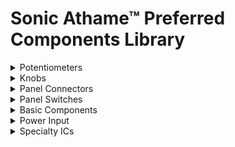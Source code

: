 # Sonic Athame™ Preferred Components Library
<details><summary>Potentiometers</summary><p>
  | Description | Manufacturer | Mfg. Part # | Panel Height | Lip Height | Link(s) | 1x Price | Notes |
  | :---------: | :----------: | :---------: | :----------: | :--------: | :-----: | :------: | :---: |
  | Alpha 9mm Linear Flatted | Alpha (Taiwan)  | `RD901F-40-15F-BΩ` | 10mm | 5mm | [Mouser](https://mou.sr/3grnudD)<br>[Thonk](https://www.thonk.co.uk/shop/alpha-9mm-pots-dshaft/) | $4.41<br>$1.85 | Anti-rotation tab (removed on Thonk version)<br>Values for Ω: 10K, 100K |
  | "Alpha" Style 9mm Linear Flatted | TT Electronics/BI | `P0915N-FC15BRΩ` | 10mm | 5mm | [DigiKey](https://www.digikey.com/short/zbdp2f)<br>[Mouser](https://mou.sr/3jWTyrG) | $1.36<br>$1.20 | Anti-rotation tab<br>Replaces Alpha `RD901F-40-15F-BΩ`<br>Values for Ω: 10K, 100K |
</p></details>

<details><summary>Knobs</summary><p>
  | Description | Manufacturer | Mfg. Part # | Link(s) | 1x Price | Notes |
  | :---------: | :----------: | :---------: | :-----: | :------: | :---: |
  | Flatted Medium | Davies Molding, LLC | `1101` | [DigiKey](https://www.digikey.com/short/zbv9mm)<br>[Mouser](https://www.mouser.com/ProductDetail/Davies-Molding/1101?qs=byeeYqUIh0PVJzrDf6EcyQ%3D%3D#.XyL1Jf3w6ZM.link) | $1.12<br>$0.71 |  |
</p></details>

<details><summary>Panel Connectors</summary><p>
  | Description | Manufacturer | Mfg. Part # | Panel Height | Lip Height | Link(s) | 1x Price | Notes |
  | :---------: | :----------: | :---------: | :----------: | :--------: | :-----: | :------: | :---: |
  | "Thonkiconn" Style 3.5mm Vertical Mono | QingPu | `WQP-PJ398SM` | 10mm | 4.5mm | [QuingPu](http://www.qingpu-electronics.com/en/products/WQP-PJ398SM-362.html)<br>[Thonk](https://www.thonk.co.uk/shop/3-5mm-jacks/) | $0.15<br>$0.52 | Other part numbers: `WQP-WQP518MA`, `PJ398SM`<br>No MOQ for QingPu |
</p></details>

<details><summary>Panel Switches</summary><p>
  | Description | Manufacturer | Mfg. Part # | Panel Height | Lip Height | Link(s) | 1x Price | Notes |
  | :---------: | :----------: | :---------: | :----------: | :--------: | :-----: | :------: | :---: |
  | SPDT Toggle 0.1" | NKK Switches | `B12AP` | 9.6mm | 3.5mm | [DigiKey](https://www.digikey.com/short/z58hc0)<br>[Mouser](https://www.mouser.com/ProductDetail/NKK-Switches/B12AP?qs=ANFmI0Q3%2FCGXvpxz3x%2FfEw%3D%3D#.XyL2ISB3T3k.link) | $3.55<br>$3.35 | Anti-rotation tab<br>Only for prototyping |
  | SPDT Toggle | E-Switch | `100SP1T1B4M2QE` | 10.4mm | 7.1mm | [DigiKey](https://www.digikey.com/short/zbvbz2)<br>[Mouser](https://www.mouser.com/ProductDetail/E-Switch/100SP1T1B4M2QE?qs=YXf4ACKMM4xJ0mJK%2FyIa1g%3D%3D#.XyL2XOD1nMk.link) | $1.99<br>$2.02 | Not breadboard compatible |
  | SPDT Slide | NKK Switches | `CS12ANW03` | 6.4mm | 5.1mm | [DigiKey](https://www.digikey.com/short/zbvtvq)<br>[Mouser](https://www.mouser.com/ProductDetail/NKK-Switches/CS12ANW03?qs=4P1McwaGddbVHu%252BBZT0egw%3D%3D#.XyL2_U-TmQU.link) | $2.25<br>$1.80 | Not breadboard compatible |
</p></details>

<details><summary>Basic Components</summary><p>
  | Description | Manufacturer | Mfg. Part # | Link(s) | 1x Price | Notes |
  | :---------: | :----------: | :---------: | :-----: | :------: | :---: |
  | Signal Diode | Misc. | `1N4148` | [DigiKey](https://www.digikey.com/short/zbdp78)<br>[Mouser](https://www.mouser.com/ProductDetail/ON-Semiconductor-Fairchild/1N4148TR?qs=i4Fj9T%2FoRm%252BOzV8sfXrhvQ%3D%3D#.XyL3Vj1SOb8.link) | $0.10<br>$0.10 | Various packages |
</p></details>

<details><summary>Power Input</summary><p>
  | Description | Manufacturer | Mfg. Part # | Panel Height | Lip Height | Link(s) | 1x Price | Notes |
  | :---------: | :----------: | :---------: | :----------: | :--------: | :-----: | :------: | :---: |
  | DC Jack 2x5.5mm Right Angle | CUI Devices | `PJ-102AH` | N/A | N/A | [DigiKey](https://www.digikey.com/short/zbdj1r)<br>[Mouser](https://www.mouser.com/ProductDetail/CUI-Devices/PJ-102AH?qs=WyjlAZoYn50Yq4CrVLCXLw%3D%3D#.XyL3205VTro.link) | $0.76<br>$0.75 | For pedals |
</p></details>

<details><summary>Specialty ICs</summary><p>
  | Description | Manufacturer | Mfg. Part # | Link(s) | 1x Price | Notes |
  | :---------: | :----------: | :---------: | :-----: | :------: | :---: |
  | Quad Analog Audio Switch | Misc. | `4066`  | N/A | N/A | [DigiKey](https://www.digikey.com/short/zbdp39)<br>[Mouser](https://www.mouser.com/ProductDetail/Texas-Instruments/SN74HC4066N?qs=YhsVCygOPE1gsJI4%2FXFoTg%3D%3D#.XyL3nkkfVVc.link) | $0.50<br>$0.51 | Various packages |
</p></details>

